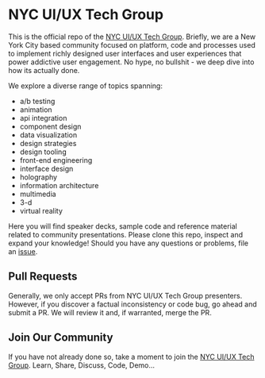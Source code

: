 # NYC UI/UX Tech Group

This is the official repo of the [NYC UI/UX Tech Group](http://www.uiuxtech.nyc). Briefly, we are a New York City based community focused on platform, code and processes used to implement richly designed user interfaces and user experiences that power addictive user engagement. No hype, no bullshit - we deep dive into how its actually done.

We explore a diverse range of topics spanning:

* a/b testing
* animation
* api integration
* component design
* data visualization
* design strategies
* design tooling
* front-end engineering
* interface design
* holography
* information architecture
* multimedia
* 3-d
* virtual reality

Here you will find speaker decks, sample code and reference material related to community presentations. Please clone this repo, inspect and expand your knowledge! Should you have any questions or problems, file an [issue](https://github.com/chrisalexander55/nyc-uiux-tech/issues).

## Pull Requests

Generally, we only accept PRs from NYC UI/UX Tech Group presenters. However, if you discover a factual inconsistency or code bug, go ahead and submit a PR. We will review it and, if warranted, merge the PR.

## Join Our Community

If you have not already done so, take a moment to join the [NYC UI/UX Tech Group](http://www.meetup.com/NYC-UI-UX-Tech-Group/). Learn, Share, Discuss, Code, Demo...
